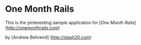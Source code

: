 # One Month Rails

This is the pinteresting sample application for 
[*One Month Rails*] (http://onemonthrails.com)

by [Andrew Behrend] (http://slash20.com)
